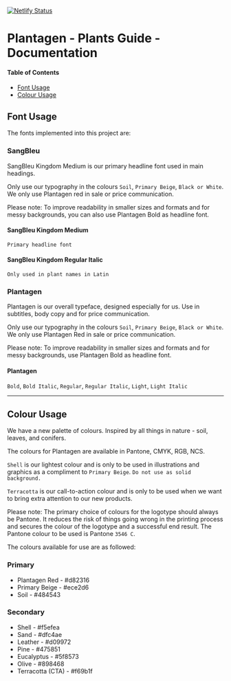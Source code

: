 [![Netlify Status](https://api.netlify.com/api/v1/badges/ec10b7dc-3070-434b-9970-47dd199e45ee/deploy-status)](https://app.netlify.com/sites/plants-pltn/deploys)

# Plantagen - Plants Guide - Documentation

#### Table of Contents

- [Font Usage](#fontUsage)
- [Colour Usage](#colourUsage)

## Font Usage

<a name="fontUsage"></a>

The fonts implemented into this project are:

### SangBleu

SangBleu Kingdom Medium is our primary headline font used in main headings.

Only use our typography in the colours `Soil`, `Primary Beige`, `Black or White`. We only use Plantagen red in sale or price communication.

Please note: To improve readability in smaller sizes and formats and for messy backgrounds, you can also use Plantagen Bold as headline font.

#### SangBleu Kingdom Medium

`Primary headline font`

#### SangBleu Kingdom Regular Italic

`Only used in plant names in Latin`

### Plantagen

Plantagen is our overall typeface, designed especially for us. Use in subtitles, body copy and for price communication.

Only use our typography in the colours `Soil`, `Primary Beige`, `Black or White`. We only use Plantagen Red in sale or price communication.

Please note: To improve readability in smaller sizes and formats and for messy backgrounds, use Plantagen Bold as headline font.

#### Plantagen

`Bold`, `Bold Italic`, `Regular`, `Regular Italic`, `Light`, `Light Italic`

<hr/>

## Colour Usage

<a name="colourUsage"></a>

We have a new palette of colours. Inspired by all things in nature - soil, leaves, and conifers.

The colours for Plantagen are available in Pantone, CMYK, RGB, NCS.

`Shell` is our lightest colour and is only to be used in illustrations and graphics as a compliment to `Primary Beige`. `Do not use as solid background.`

`Terracotta` is our call-to-action colour and is only to be used when we want to bring extra attention to our new products.

Please note: The primary choice of colours for the logotype should always be Pantone. It reduces the risk of things going wrong in the printing process and secures the colour of the logotype and a successful end result. The Pantone colour to be used is Pantone `3546 C`.

The colours available for use are as followed:

### Primary

- Plantagen Red - #d82316
- Primary Beige - #ece2d6
- Soil - #484543

### Secondary

- Shell - #f5efea
- Sand - #dfc4ae
- Leather - #d09972
- Pine - #475851
- Eucalyptus - #5f8573
- Olive - #898468
- Terracotta (CTA) - #f69b1f
